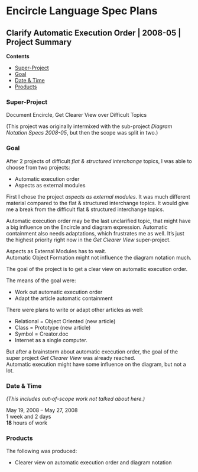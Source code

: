 ﻿Encircle Language Spec Plans
============================

Clarify Automatic Execution Order | 2008-05 | Project Summary
-------------------------------------------------------------

__Contents__

- [Super-Project](#super-project)
- [Goal](#goal)
- [Date & Time](#date--time)
- [Products](#products)

### Super-Project

Document Encircle, Get Clearer View over Difficult Topics

(This project was originally intermixed with the sub-project *Diagram Notation Specs 2008-05*, but then the scope was split in two.)

### Goal

After 2 projects of difficult *flat & structured interchange* topics, I was able to choose from two projects:

- Automatic execution order
- Aspects as external modules

First I chose the project *aspects as external modules*. It was much different material compared to the flat & structured interchange topics. It would give me a break from the difficult flat & structured interchange topics.

Automatic execution order may be the last unclarified topic, that might have a big influence on the Encircle and diagram expression. Automatic containment also needs adaptations, which frustrates me as well. It’s just the highest priority right now in the *Get Clearer View* super-project.

Aspects as External Modules has to wait.  
Automatic Object Formation might not influence the diagram notation much.

The goal of the project is to get a clear view on automatic execution order.

The means of the goal were:

- Work out automatic execution order
- Adapt the article automatic containment

There were plans to write or adapt other articles as well:

- Relational = Object Oriented (new article)
- Class = Prototype (new article)
- Symbol = Creator.doc
- Internet as a single computer.

But after a brainstorm about automatic execution order, the goal of the super project *Get Clearer View* was already reached.  
Automatic execution might have some influence on the diagram, but not a lot.

### Date & Time

*(This includes out-of-scope work not talked about here.)*

May 19, 2008 – May 27, 2008  
1 week and 2 days  
__18__ hours of work

### Products

The following was produced:

- Clearer view on automatic execution order and diagram notation